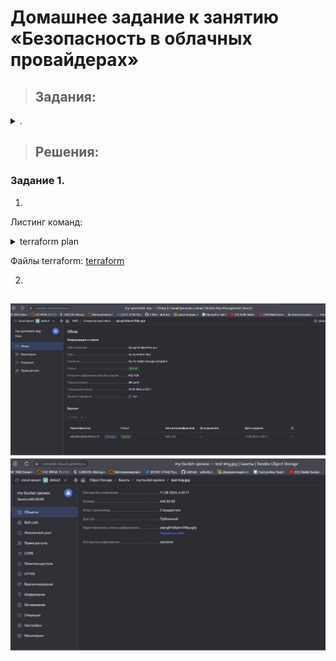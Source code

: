 # Домашнее задание к занятию «Безопасность в облачных провайдерах»  

> ## Задания:

<details> <summary> . </summary>

### Цель задания
------
Используя конфигурации, выполненные в рамках предыдущих домашних заданий, нужно добавить возможность шифрования бакета.

---
## Задание 1. Yandex Cloud   

1. С помощью ключа в KMS необходимо зашифровать содержимое бакета:

 - создать ключ в KMS;
 - с помощью ключа зашифровать содержимое бакета, созданного ранее.
2. (Выполняется не в Terraform)* Создать статический сайт в Object Storage c собственным публичным адресом и сделать доступным по HTTPS:

 - создать сертификат;
 - создать статическую страницу в Object Storage и применить сертификат HTTPS;
 - в качестве результата предоставить скриншот на страницу с сертификатом в заголовке (замочек).

Полезные документы:

- [Настройка HTTPS статичного сайта](https://cloud.yandex.ru/docs/storage/operations/hosting/certificate).
- [Object Storage bucket](https://registry.terraform.io/providers/yandex-cloud/yandex/latest/docs/resources/storage_bucket).
- [KMS key](https://registry.terraform.io/providers/yandex-cloud/yandex/latest/docs/resources/kms_symmetric_key).

--- 
## Задание 2*. AWS (задание со звёздочкой)

Это необязательное задание. Его выполнение не влияет на получение зачёта по домашней работе.

**Что нужно сделать**

1. С помощью роли IAM записать файлы ЕС2 в S3-бакет:
 - создать роль в IAM для возможности записи в S3 бакет;
 - применить роль к ЕС2-инстансу;
 - с помощью bootstrap-скрипта записать в бакет файл веб-страницы.
2. Организация шифрования содержимого S3-бакета:

 - используя конфигурации, выполненные в домашнем задании из предыдущего занятия, добавить к созданному ранее бакету S3 возможность шифрования Server-Side, используя общий ключ;
 - включить шифрование SSE-S3 бакету S3 для шифрования всех вновь добавляемых объектов в этот бакет.

3. *Создание сертификата SSL и применение его к ALB:

 - создать сертификат с подтверждением по email;
 - сделать запись в Route53 на собственный поддомен, указав адрес LB;
 - применить к HTTPS-запросам на LB созданный ранее сертификат.

Resource Terraform:

- [IAM Role](https://registry.terraform.io/providers/hashicorp/aws/latest/docs/resources/iam_role).
- [AWS KMS](https://registry.terraform.io/providers/hashicorp/aws/latest/docs/resources/kms_key).
- [S3 encrypt with KMS key](https://registry.terraform.io/providers/hashicorp/aws/latest/docs/resources/s3_bucket_object#encrypting-with-kms-key).

Пример bootstrap-скрипта:

```
#!/bin/bash
yum install httpd -y
service httpd start
chkconfig httpd on
cd /var/www/html
echo "<html><h1>My cool web-server</h1></html>" > index.html
aws s3 mb s3://mysuperbacketname2021
aws s3 cp index.html s3://mysuperbacketname2021
```

### Правила приёма работы

Домашняя работа оформляется в своём Git репозитории в файле README.md. Выполненное домашнее задание пришлите ссылкой на .md-файл в вашем репозитории.
Файл README.md должен содержать скриншоты вывода необходимых команд, а также скриншоты результатов.
Репозиторий должен содержать тексты манифестов или ссылки на них в файле README.md.

------
</details>


> ## Решения:
>
###  Задание 1.
1.


Листинг команд:

<details>
<summary>terraform plan</summary>

```bash
ubuntu@ubuntu2004:~/cloud/terraform$ terraform apply

Terraform used the selected providers to generate the following execution plan. Resource actions are indicated with the following symbols:
  + create

Terraform will perform the following actions:

  # yandex_iam_service_account.sa-bucket will be created
  + resource "yandex_iam_service_account" "sa-bucket" {
      + created_at = (known after apply)
      + folder_id  = (known after apply)
      + id         = (known after apply)
      + name       = "sa-backet"
    }

  # yandex_iam_service_account_static_access_key.sa-static-key will be created
  + resource "yandex_iam_service_account_static_access_key" "sa-static-key" {
      + access_key           = (known after apply)
      + created_at           = (known after apply)
      + description          = "static access key for bucket"
      + encrypted_secret_key = (known after apply)
      + id                   = (known after apply)
      + key_fingerprint      = (known after apply)
      + secret_key           = (sensitive value)
      + service_account_id   = (known after apply)
    }

  # yandex_kms_symmetric_key.bo-key will be created
  + resource "yandex_kms_symmetric_key" "bo-key" {
      + created_at          = (known after apply)
      + default_algorithm   = "AES_256"
      + deletion_protection = false
      + description         = "Key for encrypting bucket objects"
      + folder_id           = (known after apply)
      + id                  = (known after apply)
      + name                = "my-entcryption-key"
      + rotated_at          = (known after apply)
      + rotation_period     = "8760h"
      + status              = (known after apply)
    }

  # yandex_resourcemanager_cloud_iam_member.bucket-editor will be created
  + resource "yandex_resourcemanager_cloud_iam_member" "bucket-editor" {
      + cloud_id = "b1g8dolaql3are1tu770"
      + id       = (known after apply)
      + member   = (known after apply)
      + role     = "storage.editor"
    }

  # yandex_resourcemanager_cloud_iam_member.bucket-kms-decrypter will be created
  + resource "yandex_resourcemanager_cloud_iam_member" "bucket-kms-decrypter" {
      + cloud_id = "b1g8dolaql3are1tu770"
      + id       = (known after apply)
      + member   = (known after apply)
      + role     = "kms.keys.decrypter"
    }

  # yandex_resourcemanager_cloud_iam_member.bucket-kms-encrypter will be created
  + resource "yandex_resourcemanager_cloud_iam_member" "bucket-kms-encrypter" {
      + cloud_id = "b1g8dolaql3are1tu770"
      + id       = (known after apply)
      + member   = (known after apply)
      + role     = "kms.keys.encrypter"
    }

  # yandex_storage_bucket.netology-bucket will be created
  + resource "yandex_storage_bucket" "netology-bucket" {
      + access_key            = (known after apply)
      + acl                   = "public-read"
      + bucket                = "nikulinm-netology-bucket"
      + bucket_domain_name    = (known after apply)
      + default_storage_class = (known after apply)
      + folder_id             = (known after apply)
      + force_destroy         = false
      + id                    = (known after apply)
      + secret_key            = (sensitive value)
      + website_domain        = (known after apply)
      + website_endpoint      = (known after apply)

      + anonymous_access_flags {
          + config_read = true
          + list        = true
          + read        = true
        }

      + server_side_encryption_configuration {
          + rule {
              + apply_server_side_encryption_by_default {
                  + kms_master_key_id = (known after apply)
                  + sse_algorithm     = "aws:kms"
                }
            }
        }
    }

  # yandex_storage_object.object-1 will be created
  + resource "yandex_storage_object" "object-1" {
      + access_key   = (known after apply)
      + acl          = "public-read"
      + bucket       = "nikulinm-netology-bucket"
      + content_type = (known after apply)
      + id           = (known after apply)
      + key          = "space_1.jpg"
      + secret_key   = (sensitive value)
      + source       = "space_1.jpg"
    }

Plan: 8 to add, 0 to change, 0 to destroy.

Do you want to perform these actions?
  Terraform will perform the actions described above.
  Only 'yes' will be accepted to approve.

  Enter a value: yes
```
</details>


Файлы terraform:
[terraform](file%2Fterraform)

2.

![img.png](file/img/img.png)
![img_1.png](file/img/img_1.png)
------